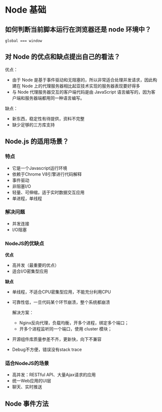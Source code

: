 # Node 基础

## 如何判断当前脚本运行在浏览器还是 node 环境中？

`global === window`

## 对 Node 的优点和缺点提出自己的看法？

优点：

* 由于 Node 是基于事件驱动和无阻塞的，所以非常适合处理并发请求，因此构建在 Node 上的代理服务器相比起亚技术实现的服务器表现要好得多
* 与 Node 代理服务器交互的客户端代码是由 JavaScript 语言编写的，因为客户端和服务器端都用同一种语言编写。

缺点：

* 新东西，稳定性有待提供，资料不完整
* 缺少足够的三方库支持

## Node.js 的适用场景？

### 特点

* 它是一个Javascript运行环境
* 依赖于Chrome V8引擎进行代码解释
* 事件驱动
* 非阻塞I/O
* 轻量、可伸缩，适于实时数据交互应用
* 单进程，单线程

### 解决问题

* 并发连接
* I/O阻塞

### NodeJS的优缺点

**优点**

* 高并发（最重要的优点）
* 适合I/O密集型应用

**缺点**

* 单线程，不适合CPU密集型应用，不能充分利用CPU
* 可靠性低，一旦代码某个环节崩溃，整个系统都崩溃

  解决方案：

  * Nginx反向代理，负载均衡，开多个进程，绑定多个端口；
  * 开多个进程监听同一个端口，使用 cluster 模块；

* 开源组件库质量参差不齐，更新快，向下不兼容
* Debug不方便，错误没有stack trace

### 适合NodeJS的场景

* 高并发：RESTful API、大量Ajax请求的应用
* 统一Web应用的UI层
* 聊天、实时推送

## Node 事件方法





